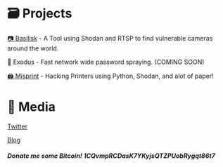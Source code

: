 # 🗃️ Projects

[📷 Basilisk](https://spicesouls.github.io/basilisk) - A Tool using Shodan and RTSP to find vulnerable cameras around the world.

🔑 Exodus - Fast network wide password spraying. (COMING SOON)

[🖨️ Misprint](https://github.com/spicesouls/misprint) - Hacking Printers using Python, Shodan, and alot of paper!

# 📡 Media

[Twitter](https://twitter.com/SpicySoulsV)

[Blog](https://beyondrootsec.wordpress.com)

#### *Donate me some Bitcoin! 1CQvmpRCDasK7YKyjsQTZPUobRygqt86t7*
